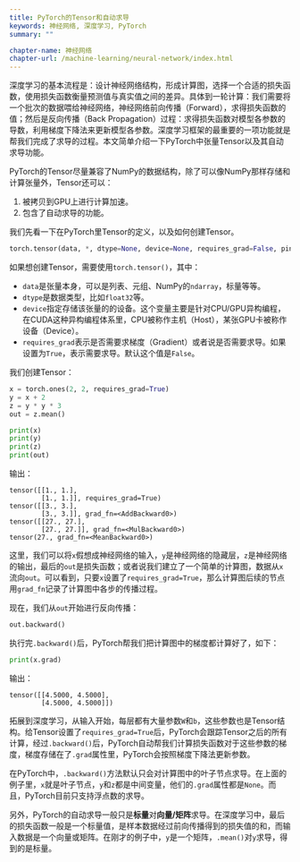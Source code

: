 ```yaml
---
title: PyTorch的Tensor和自动求导
keywords: 神经网络, 深度学习, PyTorch
summary: ""

chapter-name: 神经网络
chapter-url: /machine-learning/neural-network/index.html
---
```


深度学习的基本流程是：设计神经网络结构，形成计算图，选择一个合适的损失函数，使用损失函数衡量预测值与真实值之间的差异。具体到一轮计算：我们需要将一个批次的数据喂给神经网络，神经网络前向传播（Forward），求得损失函数的值；然后是反向传播（Back Propagation）过程：求得损失函数对模型各参数的导数，利用梯度下降法来更新模型各参数。深度学习框架的最重要的一项功能就是帮我们完成了求导的过程。本文简单介绍一下PyTorch中张量Tensor以及其自动求导功能。

PyTorch的Tensor尽量兼容了NumPy的数据结构，除了可以像NumPy那样存储和计算张量外，Tensor还可以：

1. 被拷贝到GPU上进行计算加速。
2. 包含了自动求导的功能。

我们先看一下在PyTorch里Tensor的定义，以及如何创建Tensor。

```python
torch.tensor(data, *, dtype=None, device=None, requires_grad=False, pin_memory=False) → Tensor
```

如果想创建Tensor，需要使用`torch.tensor()`，其中：
* `data`是张量本身，可以是列表、元组、NumPy的`ndarray`，标量等等。
* `dtype`是数据类型，比如`float32`等。
* `device`指定存储该张量的的设备。这个变量主要是针对CPU/GPU异构编程，在CUDA这种异构编程体系里，CPU被称作主机（Host），某张GPU卡被称作设备（Device）。
* `requires_grad`表示是否需要求梯度（Gradient）或者说是否需要求导。如果设置为`True`，表示需要求导。默认这个值是`False`。

我们创建Tensor：

```python
x = torch.ones(2, 2, requires_grad=True)
y = x + 2
z = y * y * 3
out = z.mean()

print(x)
print(y)
print(z)
print(out)
```

输出：
```
tensor([[1., 1.],
        [1., 1.]], requires_grad=True)
tensor([[3., 3.],
        [3., 3.]], grad_fn=<AddBackward0>)
tensor([[27., 27.],
        [27., 27.]], grad_fn=<MulBackward0>)
tensor(27., grad_fn=<MeanBackward0>)
```

这里，我们可以将`x`假想成神经网络的输入，`y`是神经网络的隐藏层，`z`是神经网络的输出，最后的`out`是损失函数；或者说我们建立了一个简单的计算图，数据从`x`流向`out`。可以看到，只要`x`设置了`requires_grad=True`，那么计算图后续的节点用`grad_fn`记录了计算图中各步的传播过程。

现在，我们从`out`开始进行反向传播：

```python
out.backward()
```

执行完`.backward()`后，PyTorch帮我们把计算图中的梯度都计算好了，如下：

```python
print(x.grad)
```

输出：

```
tensor([[4.5000, 4.5000],
        [4.5000, 4.5000]])
```

拓展到深度学习，从输入开始，每层都有大量参数`W`和`b`，这些参数也是Tensor结构。给Tensor设置了`requires_grad=True`后，PyTorch会跟踪Tensor之后的所有计算，经过`.backward()`后，PyTorch自动帮我们计算损失函数对于这些参数的梯度，梯度存储在了`.grad`属性里，PyTorch会按照梯度下降法更新参数。

在PyTorch中，`.backward()`方法默认只会对计算图中的叶子节点求导。在上面的例子里，`x`就是叶子节点，`y`和`z`都是中间变量，他们的`.grad`属性都是`None`。而且，PyTorch目前只支持浮点数的求导。

另外，PyTorch的自动求导一般只是**标量**对**向量/矩阵**求导。在深度学习中，最后的损失函数一般是一个标量值，是样本数据经过前向传播得到的损失值的和，而输入数据是一个向量或矩阵。在刚才的例子中，`y`是一个矩阵，`.mean()`对`y`求导，得到的是标量。